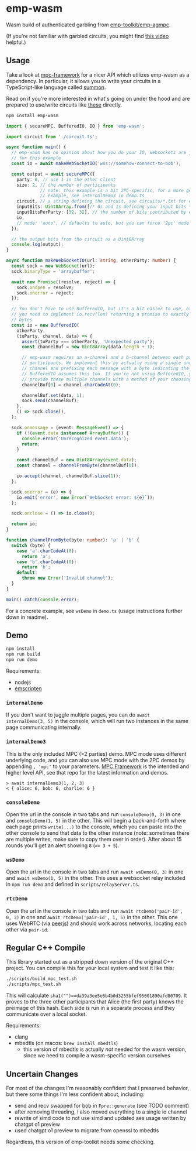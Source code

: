 # emp-wasm

Wasm build of authenticated garbling from [emp-toolkit/emp-agmpc](https://github.com/emp-toolkit/emp-agmpc).

(If you're not familiar with garbled circuits, you might find [this video](https://www.youtube.com/watch?v=FMZ-HARN0gI) helpful.)

## Usage

Take a look at [mpc-framework](https://github.com/voltrevo/mpc-framework) for a nicer API which utilizes emp-wasm as a dependency. In particular, it allows you to write your circuits in a TypeScript-like language called [summon](https://github.com/voltrevo/summon).

Read on if you're more interested in what's going on under the hood and are prepared to use/write circuits like [these](https://github.com/voltrevo/emp-wasm/blob/main/circuits) directly.

```sh
npm install emp-wasm
```

```ts
import { secureMPC, BufferedIO, IO } from 'emp-wasm';

import circuit from './circuit.ts';

async function main() {
  // emp-wasm has no opinion about how you do your IO, websockets are just used
  // for this example
  const io = await makeWebSocketIO('wss://somehow-connect-to-bob');

  const output = await secureMPC({
    party: 0, // use 1 in the other client
    size: 2, // the number of participants
             // note: this example is a bit 2PC-specific, for a more general
             // example, see internalDemo3 in demo.ts
    circuit, // a string defining the circuit, see circuits/*.txt for examples
    inputBits: Uint8Array.from([/* 0s and 1s defining your input bits */]),
    inputBitsPerParty: [32, 32], // the number of bits contributed by each participant
    io,
    // mode: 'auto', // defaults to auto, but you can force '2pc' mode or 'mpc' mode
  });

  // the output bits from the circuit as a Uint8Array
  console.log(output);
}

async function makeWebSocketIO(url: string, otherParty: number) {
  const sock = new WebSocket(url);
  sock.binaryType = 'arraybuffer';

  await new Promise((resolve, reject) => {
    sock.onopen = resolve;
    sock.onerror = reject;
  });

  // You don't have to use BufferedIO, but it's a bit easier to use, otherwise
  // you need to implement io.recv(len) returning a promise to exactly len
  // bytes
  const io = new BufferedIO(
    otherParty,
    (toParty, channel, data) => {
      assert(toParty === otherParty, 'Unexpected party');
      const channelBuf = new Uint8Array(data.length + 1);

      // emp-wasm requires an a-channel and a b-channel between each pair of
      // participants. We implement this by actually using a single underlying
      // channel and prefixing each message with a byte indicating the channel.
      // BufferedIO assumes this too. If you're not using BufferedIO, you can
      // provide these multiple channels with a method of your choosing.
      channelBuf[0] = channel.charCodeAt(0);

      channelBuf.set(data, 1);
      sock.send(channelBuf);
    },
    () => sock.close(),
  );

  sock.onmessage = (event: MessageEvent) => {
    if (!(event.data instanceof ArrayBuffer)) {
      console.error('Unrecognized event.data');
      return;
    }

    const channelBuf = new Uint8Array(event.data);
    const channel = channelFromByte(channelBuf[0]);

    io.accept(channel, channelBuf.slice(1));
  };

  sock.onerror = (e) => {
    io.emit('error', new Error(`WebSocket error: ${e}`));
  };

  sock.onclose = () => io.close();

  return io;
}

function channelFromByte(byte: number): 'a' | 'b' {
  switch (byte) {
    case 'a'.charCodeAt(0):
      return 'a';
    case 'b'.charCodeAt(0):
      return 'b';
    default:
      throw new Error('Invalid channel');
  }
}

main().catch(console.error);
```

For a concrete example, see `wsDemo` in `demo.ts` (usage instructions further down in readme).

## Demo

```sh
npm install
npm run build
npm run demo
```

Requirements:
- nodejs
- [emscripten](https://emscripten.org/)

### `internalDemo`

If you don't want to juggle multiple pages, you can do `await internalDemo(3, 5)` in the console, which will run two instances in the same page communicating internally.

### `internalDemo3`

This is the only included MPC (>2 parties) demo. MPC mode uses different underlying code, and you can also use MPC mode with the 2PC demos by appending `, 'mpc'` to your parameters. [MPC Framework](https://github.com/voltrevo/mpc-framework) is the intended and higher level API, see that repo for the latest information and demos.

```
> await internalDemo3(1, 2, 3)
< { alice: 6, bob: 6, charlie: 6 }
```

### `consoleDemo`

Open the url in the console in two tabs and run `consoleDemo(0, 3)` in one and `consoleDemo(1, 5)` in the other. This will begin a back-and-forth where each page prints `write(...)` to the console, which you can paste into the other console to send that data to the other instance (note: sometimes there are multiple writes, make sure to copy them over in order). After about 15 rounds you'll get an alert showing `8` (`== 3 + 5`).

### `wsDemo`

Open the url in the console in two tabs and run `await wsDemo(0, 3)` in one and `await wsDemo(1, 5)` in the other. This uses a websocket relay included in `npm run demo` and defined in `scripts/relayServer.ts`.

### `rtcDemo`

Open the url in the console in two tabs and run `await rtcDemo('pair-id', 0, 3)` in one and `await rtcDemo('pair-id', 1, 5)` in the other. This one uses WebRTC (via [peerjs](https://npmjs.com/package/peerjs)) and should work across networks, locating each other via `pair-id`.

## Regular C++ Compile

This library started out as a stripped down version of the original C++ project. You can compile this for your local system and test it like this:

```sh
./scripts/build_mpc_test.sh
./scripts/mpc_test.sh
```

This will calculate `sha1("")==da39a3ee5e6b4b0d3255bfef95601890afd80709`. It proves to the three other participants that Alice (the first party) knows the preimage of this hash. Each side is run in a separate process and they communicate over a local socket.

Requirements:
- clang
- mbedtls (on macos: `brew install mbedtls`)
  - this version of mbedtls is actually *not* needed for the wasm version, since we need to compile a wasm-specific version ourselves

## Uncertain Changes

For most of the changes I'm reasonably confident that I preserved behavior, but there some things I'm less confident about, including:

- send and recv swapped for bob in `Fpre::generate` (see TODO comment)
- after removing threading, I also moved everything to a single io channel
- rewrite of simd code to not use simd and updated aes usage written by chatgpt o1 preview
- used chatgpt o1 preview to migrate from openssl to mbedtls

Regardless, this version of emp-toolkit needs some checking.
